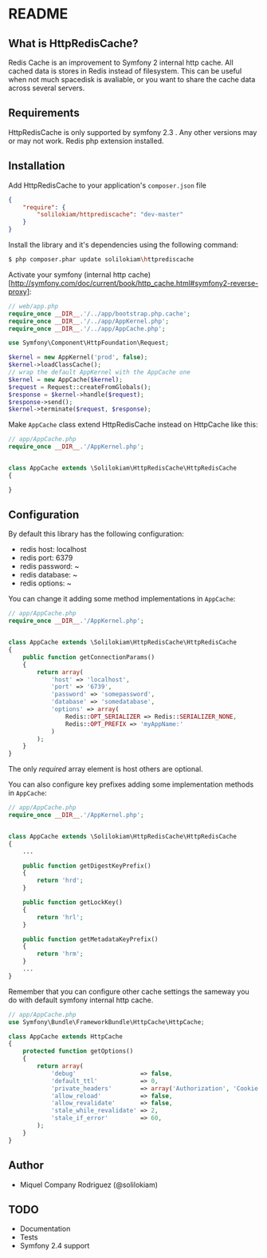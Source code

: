 README
======

What is HttpRedisCache?
-----------------------

Redis Cache is an improvement to Symfony 2 internal http cache. All cached data is stores in Redis instead of filesystem.
This can be useful when not much spacedisk is avaliable, or you want to share the cache data across several servers.

Requirements
------------

HttpRedisCache is only supported by symfony 2.3 . Any other versions may or may not work. Redis php extension installed.

Installation
------------
Add HttpRedisCache to your application's `composer.json` file
```json
{
    "require": {
        "solilokiam/httprediscache": "dev-master"
    }
}
```

Install the library and it's dependencies using the following command:
```bash
$ php composer.phar update solilokiam\httprediscache
```

Activate your symfony (internal http cache)[http://symfony.com/doc/current/book/http_cache.html#symfony2-reverse-proxy]:
```php
// web/app.php
require_once __DIR__.'/../app/bootstrap.php.cache';
require_once __DIR__.'/../app/AppKernel.php';
require_once __DIR__.'/../app/AppCache.php';

use Symfony\Component\HttpFoundation\Request;

$kernel = new AppKernel('prod', false);
$kernel->loadClassCache();
// wrap the default AppKernel with the AppCache one
$kernel = new AppCache($kernel);
$request = Request::createFromGlobals();
$response = $kernel->handle($request);
$response->send();
$kernel->terminate($request, $response);
```

Make `AppCache` class extend HttpRedisCache instead on HttpCache like this:
```php
// app/AppCache.php
require_once __DIR__.'/AppKernel.php';


class AppCache extends \Solilokiam\HttpRedisCache\HttpRedisCache
{

}
```

Configuration
-------------
By default this library has the following configuration:
- redis host: localhost
- redis port: 6379
- redis password: ~
- redis database: ~
- redis options: ~

You can change it adding some method implementations in `AppCache`:
```php
// app/AppCache.php
require_once __DIR__.'/AppKernel.php';


class AppCache extends \Solilokiam\HttpRedisCache\HttpRedisCache
{
    public function getConnectionParams()
    {
        return array(
            'host' => 'localhost',
            'port' => '6739',
            'password' => 'somepassword',
            'database' => 'somedatabase',
            'options' => array(
                Redis::OPT_SERIALIZER => Redis::SERIALIZER_NONE,
                Redis::OPT_PREFIX => 'myAppName:'
            )
        );
    }
}
```

The only *required* array element is host others are optional.

You can also configure key prefixes adding some implementation methods in `AppCache`:
```php
// app/AppCache.php
require_once __DIR__.'/AppKernel.php';


class AppCache extends \Solilokiam\HttpRedisCache\HttpRedisCache
{
    ...

    public function getDigestKeyPrefix()
    {
        return 'hrd';
    }

    public function getLockKey()
    {
        return 'hrl';
    }

    public function getMetadataKeyPrefix()
    {
        return 'hrm';
    }
    ...
}
```

Remember that you can configure other cache settings the sameway you do with default symfony internal http cache.
```php
// app/AppCache.php
use Symfony\Bundle\FrameworkBundle\HttpCache\HttpCache;

class AppCache extends HttpCache
{
    protected function getOptions()
    {
        return array(
            'debug'                  => false,
            'default_ttl'            => 0,
            'private_headers'        => array('Authorization', 'Cookie'),
            'allow_reload'           => false,
            'allow_revalidate'       => false,
            'stale_while_revalidate' => 2,
            'stale_if_error'         => 60,
        );
    }
}
```



Author
------
- Miquel Company Rodriguez (@solilokiam)

TODO
----
- Documentation
- Tests
- Symfony 2.4 support

